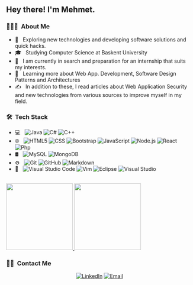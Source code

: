 <h2> Hey there! I'm Mehmet.</h2>

<h3> 👨🏻‍💻 &nbsp;About Me </h3>

- 🤔 &nbsp; Exploring new technologies and developing software solutions and quick hacks.
- 🎓 &nbsp; Studying Computer Science at Baskent University
- 💼 &nbsp; I am currently in search and preparation for an internship that suits my interests.
- 🌱 &nbsp; Learning more about Web App. Development, Software Design Patterns and Architectures
- ✍️ &nbsp; In addition to these, I read articles about Web Application Security and new technologies from various sources to improve myself in my field.

<h3> 🛠 &nbsp;Tech Stack</h3>

- 💻 &nbsp;
  ![Java](https://img.shields.io/badge/-Java-333333?style=flat&logo=Java&logoColor=007396)
  ![C#](https://img.shields.io/badge/C%23-333333?style=flat&logo=c-sharp&logoColor=007396)
  ![C++](https://img.shields.io/badge/-C++-333333?style=flat&logo=C%2B%2B&logoColor=00599C)
- 🌐 &nbsp;
  ![HTML5](https://img.shields.io/badge/-HTML5-333333?style=flat&logo=HTML5)
  ![CSS](https://img.shields.io/badge/-CSS-333333?style=flat&logo=CSS3&logoColor=1572B6)
  ![Bootstrap](https://img.shields.io/badge/-Bootstrap-333333?style=flat&logo=bootstrap&logoColor=563D7C)
  ![JavaScript](https://img.shields.io/badge/-JavaScript-333333?style=flat&logo=javascript)
  ![Node.js](https://img.shields.io/badge/-Node.js-333333?style=flat&logo=node.js)
  ![React](https://img.shields.io/badge/-React-333333?style=flat&logo=react)
  ![Php](https://img.shields.io/badge/PHP-333333?style=flat&logo=php&logoColor=white)
- 🛢 &nbsp;
  ![MySQL](https://img.shields.io/badge/-MySQL-333333?style=flat&logo=mysql)
  ![MongoDB](https://img.shields.io/badge/-MongoDB-333333?style=flat&logo=mongodb)
- ⚙️ &nbsp;
  ![Git](https://img.shields.io/badge/-Git-333333?style=flat&logo=git)
  ![GitHub](https://img.shields.io/badge/-GitHub-333333?style=flat&logo=github)
  ![Markdown](https://img.shields.io/badge/-Markdown-333333?style=flat&logo=markdown)
- 🔧 &nbsp;
  ![Visual Studio Code](https://img.shields.io/badge/-Visual%20Studio%20Code-333333?style=flat&logo=visual-studio-code&logoColor=007ACC)
  ![Vim](https://img.shields.io/badge/-Vim-333333?logo=vim&logoColor=0A9137)
  ![Eclipse](https://img.shields.io/badge/-Eclipse-333333?style=flat&logo=eclipse-ide&logoColor=2C2255)
  ![Visual Studio](https://img.shields.io/badge/-Visual%20Studio-333333?logo=visual%20studio&logoColor=007ACC)

<br/>

<a href="https://github.com/DevCeylan">
  <img height="180em" src="https://github-readme-stats.vercel.app/api?username=DevCeylan&theme=buefy&show_icons=true" />
  <img height="180em" src="https://github-readme-stats.vercel.app/api/top-langs/?username=DevCeylan&theme=buefy&layout=compact" />
</a>

<br/>

<h3> 🤝🏻 &nbsp;Contact Me </h3>

<p align="center">
<!-- <a href="#"><img alt="Website WIP" src=""></a> -->
<a href="https://www.linkedin.com/in/mhceylan/"><img alt="LinkedIn" src="https://img.shields.io/badge/LinkedIn-Mehmet%20CEYLAN-blue?style=flat-square&logo=linkedin"></a>
<!-- <a href="#"><img alt="Instagram" src="https://img.shields.io/badge/Instagram-{accountName}?style=flat-square&logo=instagram"></a> -->
<!--  Twitter ekle  -->
<a href="mailto:mh.ceylan@outlook.com"><img alt="Email" src="https://img.shields.io/badge/Email-mh.ceylan@outlook.com-blue?style=flat-square&logo=gmail"></a>
</p>
